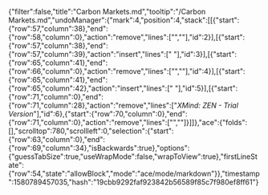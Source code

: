 {"filter":false,"title":"Carbon Markets.md","tooltip":"/Carbon Markets.md","undoManager":{"mark":4,"position":4,"stack":[[{"start":{"row":57,"column":38},"end":{"row":58,"column":0},"action":"remove","lines":["",""],"id":2}],[{"start":{"row":57,"column":38},"end":{"row":57,"column":39},"action":"insert","lines":[" "],"id":3}],[{"start":{"row":65,"column":41},"end":{"row":66,"column":0},"action":"remove","lines":["",""],"id":4}],[{"start":{"row":65,"column":41},"end":{"row":65,"column":42},"action":"insert","lines":[" "],"id":5}],[{"start":{"row":71,"column":0},"end":{"row":71,"column":28},"action":"remove","lines":["*XMind: ZEN - Trial Version*"],"id":6},{"start":{"row":70,"column":0},"end":{"row":71,"column":0},"action":"remove","lines":["",""]}]]},"ace":{"folds":[],"scrolltop":780,"scrollleft":0,"selection":{"start":{"row":63,"column":0},"end":{"row":69,"column":34},"isBackwards":true},"options":{"guessTabSize":true,"useWrapMode":false,"wrapToView":true},"firstLineState":{"row":54,"state":"allowBlock","mode":"ace/mode/markdown"}},"timestamp":1580789457035,"hash":"19cbb9292faf923842b56589f85c7f980ef8ff61"}